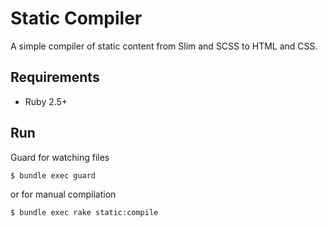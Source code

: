 # Static Compiler

A simple compiler of static content from Slim and SCSS to HTML and CSS.

## Requirements

* Ruby 2.5+

## Run

Guard for watching files

```bash
$ bundle exec guard
```

or for manual compilation

```bash
$ bundle exec rake static:compile
```

